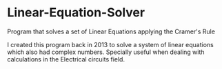 # Linear-Equation-Solver
Program that solves a set of Linear Equations applying the Cramer's Rule

I created this program back in 2013 to solve a system of linear equations which also had complex numbers. Specially useful when dealing 
with calculations in the Electrical circuits field.

